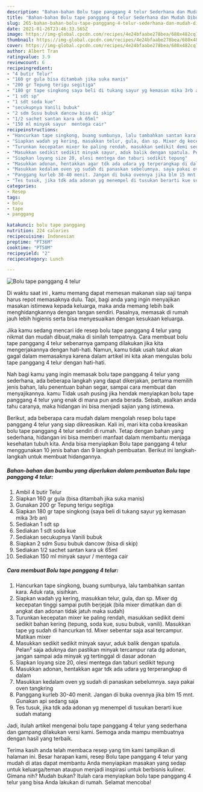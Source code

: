 ```yaml
---
description: "Bahan-bahan Bolu tape panggang 4 telur Sederhana dan Mudah Dibuat"
title: "Bahan-bahan Bolu tape panggang 4 telur Sederhana dan Mudah Dibuat"
slug: 265-bahan-bahan-bolu-tape-panggang-4-telur-sederhana-dan-mudah-dibuat
date: 2021-01-26T23:46:33.565Z
image: https://img-global.cpcdn.com/recipes/4e24bfaabe278bea/680x482cq70/bolu-tape-panggang-4-telur-foto-resep-utama.jpg
thumbnail: https://img-global.cpcdn.com/recipes/4e24bfaabe278bea/680x482cq70/bolu-tape-panggang-4-telur-foto-resep-utama.jpg
cover: https://img-global.cpcdn.com/recipes/4e24bfaabe278bea/680x482cq70/bolu-tape-panggang-4-telur-foto-resep-utama.jpg
author: Albert Tran
ratingvalue: 3.9
reviewcount: 6
recipeingredient:
- "4 butir Telur"
- "160 gr gula bisa ditambah jika suka manis"
- "200 gr Tepung terigu segitiga"
- "180 gr tape singkong saya beli di tukang sayur yg kemasan mika 3rb an"
- "1 sdt sp"
- "1 sdt soda kue"
- "secukupnya Vanili bubuk"
- "2 sdm Susu bubuk dancow bisa di skip"
- "1/2 sachet santan kara uk 65ml"
- "150 ml minyak sayur  mentega cair"
recipeinstructions:
- "Hancurkan tape singkong, buang sumbunya, lalu tambahkan santan kara. Aduk rata, sisihkan."
- "Siapkan wadah yg kering, masukkan telur, gula, dan sp. Mixer dg kecepatan tinggi sampai putih berjejak (bila mixer dimatikan dan di angkat dan adonan tidak jatuh maka sudah)"
- "Turunkan kecepatan mixer ke paling rendah, masukkan sedikit demi sedikit bahan kering (tepung, soda kue, susu bubuk, vanili). Masukkan tape yg sudah di hancurkan td. Mixer sebentar saja asal tercampur. Matikan mixer"
- "Masukkan sedikit sedikit minyak sayur, aduk balik dengan spatula. Pelan² saja aduknya dan pastikan minyak tercampur rata dg adonan, jangan sampai ada minyak yg tertinggal di dasar adonan"
- "Siapkan loyang size 20, olesi mentega dan taburi sedikit tepung"
- "Masukkan adonan, hentakkan agar tdk ada udara yg terperangkap di dalam"
- "Masukkan kedalam oven yg sudah di panaskan sebelumnya. saya pakai oven tangkring"
- "Panggang kurleb 30-40 menit. Jangan di buka ovennya jika blm 15 mnt. Gunakan api sedang saja"
- "Tes tusuk, jika tdk ada adonan yg menempel di tusukan berarti kue sudah matang"
categories:
- Resep
tags:
- bolu
- tape
- panggang

katakunci: bolu tape panggang 
nutrition: 224 calories
recipecuisine: Indonesian
preptime: "PT36M"
cooktime: "PT50M"
recipeyield: "2"
recipecategory: Lunch

---
```



![Bolu tape panggang 4 telur](https://img-global.cpcdn.com/recipes/4e24bfaabe278bea/680x482cq70/bolu-tape-panggang-4-telur-foto-resep-utama.jpg)

Di waktu  saat ini , kamu memang dapat memesan makanan siap saji tanpa harus repot memasaknya dulu. Tapi, bagi anda yang ingin menyajikan masakan istimewa kepada keluarga, maka anda memang lebih baik menghidangkannya dengan tangan sendiri. Pasalnya, memasak di rumah jauh lebih higienis serta bisa menyesuaikan dengan kesukaan keluarga.

Jika kamu sedang mencari ide resep bolu tape panggang 4 telur yang nikmat dan mudah dibuat,maka di sinilah tempatnya. Cara membuat bolu tape panggang 4 telur  sebenarnya gampang dilakukan jika kita mengerjakannya dengan hati-hati. Namun, kamu tidak usah takut akan gagal dalam memasaknya 
karena dalam artikel ini kita akan mengulas bolu tape panggang 4 telur dengan hati-hati.  



Nah bagi kamu yang ingin memasak bolu tape panggang 4 telur yang sederhana, ada beberapa langkah yang dapat dikerjakan, pertama memilih jenis bahan, lalu penentuan bahan segar, sampai cara membuat dan menyajikannya. kamu Tidak usah pusing jika hendak menyiapkan bolu tape panggang 4 telur yang enak di mana pun anda berada. Sebab, asalkan anda  tahu caranya, maka hidangan ini bisa menjadi sajian yang istimewa.

Berikut, ada beberapa cara mudah dalam mengolah resep bolu tape panggang 4 telur yang siap dikreasikan. Kali ini, mari kita coba kreasikan bolu tape panggang 4 telur sendiri di rumah. Tetap dengan bahan yang sederhana, hidangan ini bisa memberi manfaat dalam membantu menjaga kesehatan tubuh kita. Anda bisa menyiapkan Bolu tape panggang 4 telur menggunakan 10 jenis bahan dan 9 langkah pembuatan. Berikut ini langkah-langkah untuk membuat hidangannya.

<!--inarticleads1-->

##### Bahan-bahan dan bumbu yang diperlukan dalam pembuatan Bolu tape panggang 4 telur:

1. Ambil 4 butir Telur
1. Siapkan 160 gr gula (bisa ditambah jika suka manis)
1. Gunakan 200 gr Tepung terigu segitiga
1. Siapkan 180 gr tape singkong (saya beli di tukang sayur yg kemasan mika 3rb an)
1. Sediakan 1 sdt sp
1. Sediakan 1 sdt soda kue
1. Sediakan secukupnya Vanili bubuk
1. Siapkan 2 sdm Susu bubuk dancow (bisa di skip)
1. Sediakan 1/2 sachet santan kara uk 65ml
1. Sediakan 150 ml minyak sayur / mentega cair




<!--inarticleads2-->

##### Cara membuat Bolu tape panggang 4 telur:

1. Hancurkan tape singkong, buang sumbunya, lalu tambahkan santan kara. Aduk rata, sisihkan.
1. Siapkan wadah yg kering, masukkan telur, gula, dan sp. Mixer dg kecepatan tinggi sampai putih berjejak (bila mixer dimatikan dan di angkat dan adonan tidak jatuh maka sudah)
1. Turunkan kecepatan mixer ke paling rendah, masukkan sedikit demi sedikit bahan kering (tepung, soda kue, susu bubuk, vanili). Masukkan tape yg sudah di hancurkan td. Mixer sebentar saja asal tercampur. Matikan mixer
1. Masukkan sedikit sedikit minyak sayur, aduk balik dengan spatula. Pelan² saja aduknya dan pastikan minyak tercampur rata dg adonan, jangan sampai ada minyak yg tertinggal di dasar adonan
1. Siapkan loyang size 20, olesi mentega dan taburi sedikit tepung
1. Masukkan adonan, hentakkan agar tdk ada udara yg terperangkap di dalam
1. Masukkan kedalam oven yg sudah di panaskan sebelumnya. saya pakai oven tangkring
1. Panggang kurleb 30-40 menit. Jangan di buka ovennya jika blm 15 mnt. Gunakan api sedang saja
1. Tes tusuk, jika tdk ada adonan yg menempel di tusukan berarti kue sudah matang




Jadi, itulah artikel mengenai  bolu tape panggang 4 telur  yang sederhana dan gampang dilakukan versi kami. Semoga anda mampu membuatnya dengan hasil yang terbaik. 

Terima kasih anda telah membaca resep yang tim kami tampilkan di halaman ini. Besar harapan kami, resep  Bolu tape panggang 4 telur yang mudah di atas dapat membantu Anda menyiapkan masakan yang sedap untuk keluarga/teman ataupun menjadi inspirasi untuk berbisnis kuliner. Gimana nih? Mudah bukan? Itulah cara menyiapkan bolu tape panggang 4 telur yang bisa Anda lakukan di rumah. Selamat mencoba!

